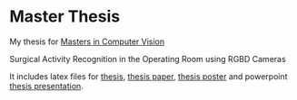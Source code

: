 # Master Thesis
My thesis for [Masters in Computer Vision](mscvision.u-bourgogne.fr)

Surgical Activity Recognition in the Operating Room using RGBD Cameras

It includes latex files for [thesis](MasterThesis), [thesis paper](MasterThesisPaper), [thesis poster](MasterThesisPoster) and powerpoint [thesis presentation](MasterThesisPresentation.pptx).

